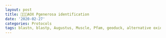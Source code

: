 ```yaml
---
layout: post
title: AOX Pgenerosa identification
date: '2020-02-27'
categories: Protocols
tags: blastn, blastp, Augustus, Muscle, Pfam, geoduck, alternative oxidase, primer design
---
```

